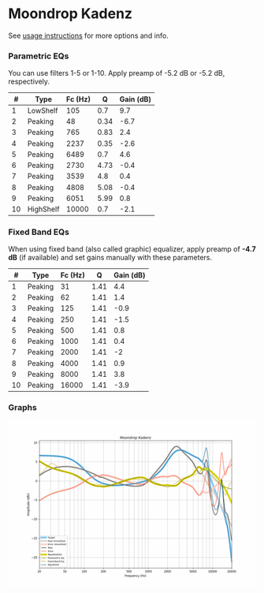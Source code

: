 # Moondrop Kadenz
See [usage instructions](https://github.com/jaakkopasanen/AutoEq#usage) for more options and info.

### Parametric EQs
You can use filters 1-5 or 1-10. Apply preamp of -5.2 dB or -5.2 dB, respectively.

|   # | Type      |   Fc (Hz) |    Q |   Gain (dB) |
|-----|-----------|-----------|------|-------------|
|   1 | LowShelf  |       105 | 0.7  |         9.7 |
|   2 | Peaking   |        48 | 0.34 |        -6.7 |
|   3 | Peaking   |       765 | 0.83 |         2.4 |
|   4 | Peaking   |      2237 | 0.35 |        -2.6 |
|   5 | Peaking   |      6489 | 0.7  |         4.6 |
|   6 | Peaking   |      2730 | 4.73 |        -0.4 |
|   7 | Peaking   |      3539 | 4.8  |         0.4 |
|   8 | Peaking   |      4808 | 5.08 |        -0.4 |
|   9 | Peaking   |      6051 | 5.99 |         0.8 |
|  10 | HighShelf |     10000 | 0.7  |        -2.1 |

### Fixed Band EQs
When using fixed band (also called graphic) equalizer, apply preamp of **-4.7 dB** (if available) and set gains manually with these parameters.

|   # | Type    |   Fc (Hz) |    Q |   Gain (dB) |
|-----|---------|-----------|------|-------------|
|   1 | Peaking |        31 | 1.41 |         4.4 |
|   2 | Peaking |        62 | 1.41 |         1.4 |
|   3 | Peaking |       125 | 1.41 |        -0.9 |
|   4 | Peaking |       250 | 1.41 |        -1.5 |
|   5 | Peaking |       500 | 1.41 |         0.8 |
|   6 | Peaking |      1000 | 1.41 |         0.4 |
|   7 | Peaking |      2000 | 1.41 |        -2   |
|   8 | Peaking |      4000 | 1.41 |         0.9 |
|   9 | Peaking |      8000 | 1.41 |         3.8 |
|  10 | Peaking |     16000 | 1.41 |        -3.9 |

### Graphs
![](./Moondrop%20Kadenz.png)
